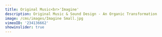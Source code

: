 ```yaml
---
title: Original Music<br>'Imagine'
description: Original Music & Sound Design - An Organic Transformation.
image: /cms/images/Imagine Small.jpg
vimeoID: '234136662'
showinslider: true
---
```
















